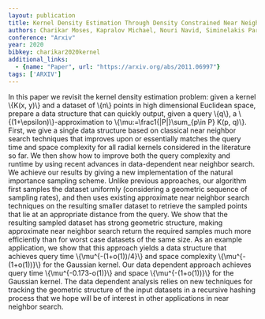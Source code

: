 ```yaml
---
layout: publication
title: Kernel Density Estimation Through Density Constrained Near Neighbor Search
authors: Charikar Moses, Kapralov Michael, Nouri Navid, Siminelakis Paris
conference: "Arxiv"
year: 2020
bibkey: charikar2020kernel
additional_links:
  - {name: "Paper", url: "https://arxiv.org/abs/2011.06997"}
tags: ['ARXIV']
---
```

In this paper we revisit the kernel density estimation problem: given a
kernel \\{K(x, y)\\} and a dataset of \\{n\\} points in high dimensional Euclidean
space, prepare a data structure that can quickly output, given a query \\{q\\}, a
\\{(1+\epsilon)\\}-approximation to \\{\mu:=\frac1\{|P|\}\sum_\{p\in P\} K(p, q)\\}. First,
we give a single data structure based on classical near neighbor search
techniques that improves upon or essentially matches the query time and space
complexity for all radial kernels considered in the literature so far. We then
show how to improve both the query complexity and runtime by using recent
advances in data-dependent near neighbor search.
  We achieve our results by giving a new implementation of the natural
importance sampling scheme. Unlike previous approaches, our algorithm first
samples the dataset uniformly (considering a geometric sequence of sampling
rates), and then uses existing approximate near neighbor search techniques on
the resulting smaller dataset to retrieve the sampled points that lie at an
appropriate distance from the query. We show that the resulting sampled dataset
has strong geometric structure, making approximate near neighbor search return
the required samples much more efficiently than for worst case datasets of the
same size. As an example application, we show that this approach yields a data
structure that achieves query time \\{\mu^\{-(1+o(1))/4\}\\} and space complexity
\\{\mu^\{-(1+o(1))\}\\} for the Gaussian kernel. Our data dependent approach achieves
query time \\{\mu^\{-0.173-o(1)\}\\} and space \\{\mu^\{-(1+o(1))\}\\} for the Gaussian
kernel. The data dependent analysis relies on new techniques for tracking the
geometric structure of the input datasets in a recursive hashing process that
we hope will be of interest in other applications in near neighbor search.
